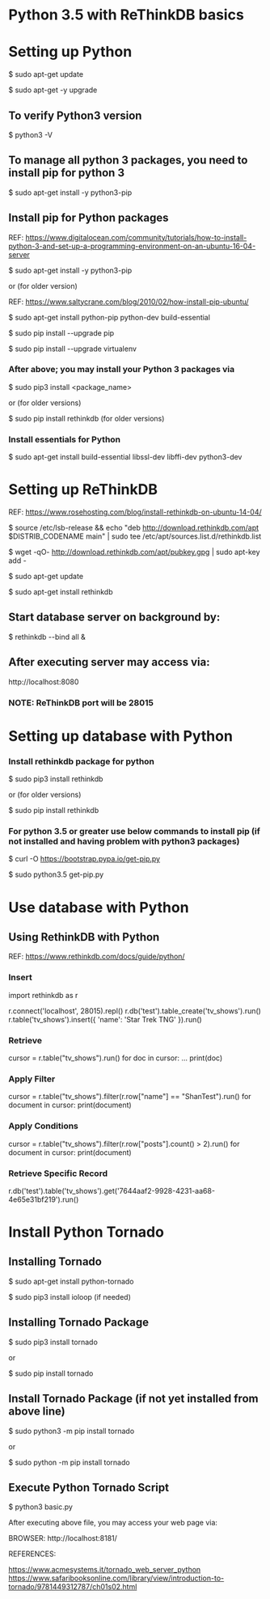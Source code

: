 # Python 3.5 with ReThinkDB basics

# Setting up Python

$ sudo apt-get update

$ sudo apt-get -y upgrade

## To verify Python3 version

$ python3 -V

## To manage all python 3 packages, you need to install pip for python 3

$ sudo apt-get install -y python3-pip


## Install pip for Python packages

REF: https://www.digitalocean.com/community/tutorials/how-to-install-python-3-and-set-up-a-programming-environment-on-an-ubuntu-16-04-server

$ sudo apt-get install -y python3-pip

or (for older version)

REF: https://www.saltycrane.com/blog/2010/02/how-install-pip-ubuntu/

$ sudo apt-get install python-pip python-dev build-essential

$ sudo pip install --upgrade pip

$ sudo pip install --upgrade virtualenv

### After above; you may install your Python 3 packages via 

$ sudo pip3 install <package_name>

or (for older versions)

$ sudo pip install rethinkdb (for older versions)

### Install essentials for Python

$ sudo apt-get install build-essential libssl-dev libffi-dev python3-dev


# Setting up ReThinkDB

REF: https://www.rosehosting.com/blog/install-rethinkdb-on-ubuntu-14-04/

$ source /etc/lsb-release && echo "deb http://download.rethinkdb.com/apt $DISTRIB_CODENAME main" | sudo tee /etc/apt/sources.list.d/rethinkdb.list

$ wget -qO- http://download.rethinkdb.com/apt/pubkey.gpg | sudo apt-key add -

$ sudo apt-get update

$ sudo apt-get install rethinkdb

## Start database server on background by:

$ rethinkdb --bind all &

## After executing server may access via:

http://localhost:8080


### NOTE: ReThinkDB port will be 28015


# Setting up database with Python

### Install rethinkdb package for python

$ sudo pip3 install rethinkdb

or (for older versions)

$ sudo pip install rethinkdb 


### For python 3.5 or greater use below commands to install pip (if not installed and having problem with python3 packages)

$ curl -O https://bootstrap.pypa.io/get-pip.py

$ sudo python3.5 get-pip.py



# Use database with Python

## Using RethinkDB with Python

REF: https://www.rethinkdb.com/docs/guide/python/

### Insert
import rethinkdb as r

r.connect('localhost', 28015).repl()
r.db('test').table_create('tv_shows').run()
r.table('tv_shows').insert({ 'name': 'Star Trek TNG' }).run()

### Retrieve 
cursor = r.table("tv_shows").run()
for doc in cursor:
...  print(doc)

### Apply Filter
cursor = r.table("tv_shows").filter(r.row["name"] == "ShanTest").run()
for document in cursor:
    print(document)

### Apply Conditions
cursor = r.table("tv_shows").filter(r.row["posts"].count() > 2).run()
for document in cursor:
    print(document)

### Retrieve Specific Record
r.db('test').table('tv_shows').get('7644aaf2-9928-4231-aa68-4e65e31bf219').run()



# Install Python Tornado

## Installing Tornado

$ sudo apt-get install python-tornado

$ sudo pip3 install ioloop (if needed)

## Installing Tornado Package

$ sudo pip3 install tornado

or

$ sudo pip install tornado

## Install Tornado Package (if not yet installed from above line)

$ sudo python3 -m pip install tornado

or

$ sudo python -m pip install tornado

## Execute Python Tornado Script

$ python3 basic.py

After executing above file, you may access your web page via:

BROWSER: http://localhost:8181/

REFERENCES:

https://www.acmesystems.it/tornado_web_server_python
https://www.safaribooksonline.com/library/view/introduction-to-tornado/9781449312787/ch01s02.html
